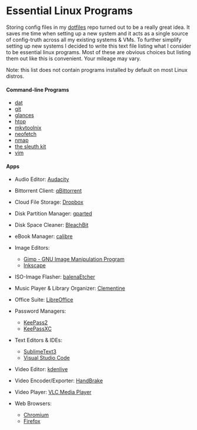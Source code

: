 # Essential Linux Programs
Storing config files in my [dotfiles](https://github.com/DrewHans555/dotfiles/) repo turned out to be a really great idea. It saves me time when setting up a new system and it acts as a single source of config-truth across all my existing systems & VMs. To further simplify setting up new systems I decided to write this text file listing what I consider to be essential linux programs. Most of these are obvious choices but listing them out like this is convenient. Your mileage may vary.

Note: this list does not contain programs installed by default on most Linux distros.

#### Command-line Programs
- [dat](https://github.com/datproject/dat)
- [git](https://git-scm.com/)
- [glances](https://nicolargo.github.io/glances/)
- [htop](https://github.com/hishamhm/htop)
- [mkvtoolnix](https://mkvtoolnix.download/)
- [neofetch](https://github.com/dylanaraps/neofetch)
- [nmap](https://nmap.org/)
- [the sleuth kit](https://www.sleuthkit.org/sleuthkit/)
- [vim](https://www.vim.org/)

#### Apps
- Audio Editor: [Audacity](https://www.audacityteam.org/)

- Bittorrent Client: [qBittorrent](https://www.qbittorrent.org/)

- Cloud File Storage: [Dropbox](https://www.dropbox.com/)

- Disk Partition Manager: [gparted](https://gparted.org/)

- Disk Space Cleaner: [BleachBit](https://www.bleachbit.org/)

- eBook Manager: [calibre](https://calibre-ebook.com/)

- Image Editors:
  - [Gimp - GNU Image Manipulation Program](https://www.gimp.org/)
  - [Inkscape](https://inkscape.org/)

- ISO-Image Flasher: [balenaEtcher](https://github.com/balena-io/etcher)

- Music Player & Library Organizer: [Clementine](https://www.clementine-player.org/)

- Office Suite: [LibreOffice](https://www.libreoffice.org/)

- Password Managers:
  - [KeePass2](https://keepass.info/)
  - [KeePassXC](https://keepassxc.org/)

- Text Editors & IDEs:
  - [SublimeText3](https://www.sublimetext.com/)
  - [Visual Studio Code](https://code.visualstudio.com/)

- Video Editor: [kdenlive](https://kdenlive.org/en/)

- Video Encoder/Exporter: [HandBrake](https://handbrake.fr/)

- Video Player: [VLC Media Player](https://www.videolan.org/index.html)

- Web Browsers:
  - [Chromium](https://www.chromium.org/)
  - [Firefox](https://www.mozilla.org/en-US/firefox/)

